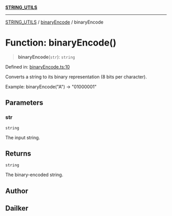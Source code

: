 [**STRING_UTILS**](../../README.md)

***

[STRING_UTILS](../../README.md) / [binaryEncode](../README.md) / binaryEncode

# Function: binaryEncode()

> **binaryEncode**(`str`): `string`

Defined in: [binaryEncode.ts:10](https://github.com/dailker/everyutil-js/blob/7799f3f003cb23f425be3f1c83c38483e2648188/src/string/binaryEncode.ts#L10)

Converts a string to its binary representation (8 bits per character).

Example: binaryEncode("A") → "01000001"

## Parameters

### str

`string`

The input string.

## Returns

`string`

The binary-encoded string.

## Author

## Dailker
